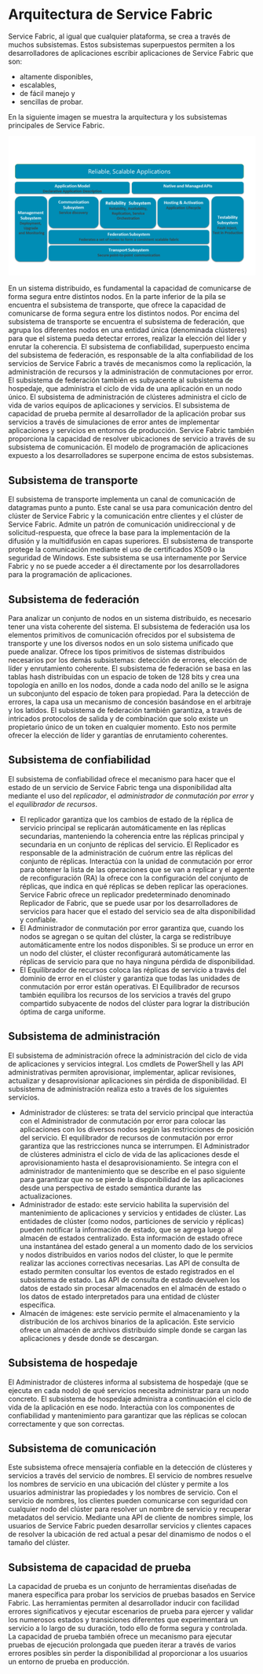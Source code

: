 <properties
   pageTitle="Arquitectura de Service Fabric"
   description="Service Fabric es una plataforma de sistemas distribuidos que se usa para crear aplicaciones escalables, confiables y fáciles de administrar para la nube. En este artículo se muestra la arquitectura de Service Fabric."
   services="service-fabric"
   documentationCenter=".net"
   authors="rishirsinha"
   manager="timlt"
   editor="rishirsinha"/>

<tags
   ms.service="service-fabric"
   ms.devlang="dotnet"
   ms.topic="article"
   ms.tgt_pltfrm="NA"
   ms.workload="NA"
   ms.date="04/27/2015"
   ms.author="rsinha"/>

# Arquitectura de Service Fabric

Service Fabric, al igual que cualquier plataforma, se crea a través de muchos subsistemas. Estos subsistemas superpuestos permiten a los desarrolladores de aplicaciones escribir aplicaciones de Service Fabric que son:

* altamente disponibles, 
* escalables, 
* de fácil manejo y 
* sencillas de probar.

En la siguiente imagen se muestra la arquitectura y los subsistemas principales de Service Fabric.

![](media/service-fabric-architecture/service-fabric-architecture.png)

En un sistema distribuido, es fundamental la capacidad de comunicarse de forma segura entre distintos nodos. En la parte inferior de la pila se encuentra el subsistema de transporte, que ofrece la capacidad de comunicarse de forma segura entre los distintos nodos. Por encima del subsistema de transporte se encuentra el subsistema de federación, que agrupa los diferentes nodos en una entidad única (denominada clústeres) para que el sistema pueda detectar errores, realizar la elección del líder y enrutar la coherencia. El subsistema de confiabilidad, superpuesto encima del subsistema de federación, es responsable de la alta confiabilidad de los servicios de Service Fabric a través de mecanismos como la replicación, la administración de recursos y la administración de conmutaciones por error. El subsistema de federación también es subyacente al subsistema de hospedaje, que administra el ciclo de vida de una aplicación en un nodo único. El subsistema de administración de clústeres administra el ciclo de vida de varios equipos de aplicaciones y servicios. El subsistema de capacidad de prueba permite al desarrollador de la aplicación probar sus servicios a través de simulaciones de error antes de implementar aplicaciones y servicios en entornos de producción. Service Fabric también proporciona la capacidad de resolver ubicaciones de servicio a través de su subsistema de comunicación. El modelo de programación de aplicaciones expuesto a los desarrolladores se superpone encima de estos subsistemas.

## Subsistema de transporte
El subsistema de transporte implementa un canal de comunicación de datagramas punto a punto. Este canal se usa para comunicación dentro del clúster de Service Fabric y la comunicación entre clientes y el clúster de Service Fabric. Admite un patrón de comunicación unidireccional y de solicitud-respuesta, que ofrece la base para la implementación de la difusión y la multidifusión en capas superiores. El subsistema de transporte protege la comunicación mediante el uso de certificados X509 o la seguridad de Windows. Este subsistema se usa internamente por Service Fabric y no se puede acceder a él directamente por los desarrolladores para la programación de aplicaciones.

## Subsistema de federación
Para analizar un conjunto de nodos en un sistema distribuido, es necesario tener una vista coherente del sistema. El subsistema de federación usa los elementos primitivos de comunicación ofrecidos por el subsistema de transporte y une los diversos nodos en un solo sistema unificado que puede analizar. Ofrece los tipos primitivos de sistemas distribuidos necesarios por los demás subsistemas: detección de errores, elección de líder y enrutamiento coherente. El subsistema de federación se basa en las tablas hash distribuidas con un espacio de token de 128 bits y crea una topología en anillo en los nodos, donde a cada nodo del anillo se le asigna un subconjunto del espacio de token para propiedad. Para la detección de errores, la capa usa un mecanismo de concesión basándose en el arbitraje y los latidos. El subsistema de federación también garantiza, a través de intricados protocolos de salida y de combinación que solo existe un propietario único de un token en cualquier momento. Esto nos permite ofrecer la elección de líder y garantías de enrutamiento coherentes.

## Subsistema de confiabilidad
El subsistema de confiabilidad ofrece el mecanismo para hacer que el estado de un servicio de Service Fabric tenga una disponibilidad alta mediante el uso del _replicador_, el _administrador de conmutación por error_ y el _equilibrador de recursos_.

* El replicador garantiza que los cambios de estado de la réplica de servicio principal se replicarán automáticamente en las réplicas secundarias, manteniendo la coherencia entre las réplicas principal y secundaria en un conjunto de réplicas del servicio. El Replicador es responsable de la administración de cuórum entre las réplicas del conjunto de réplicas. Interactúa con la unidad de conmutación por error para obtener la lista de las operaciones que se van a replicar y el agente de reconfiguración (RA) la ofrece con la configuración del conjunto de réplicas, que indica en qué réplicas se deben replicar las operaciones. Service Fabric ofrece un replicador predeterminado denominado Replicador de Fabric, que se puede usar por los desarrolladores de servicios para hacer que el estado del servicio sea de alta disponibilidad y confiable.
* El Administrador de conmutación por error garantiza que, cuando los nodos se agregan o se quitan del clúster, la carga se redistribuye automáticamente entre los nodos disponibles. Si se produce un error en un nodo del clúster, el clúster reconfigurará automáticamente las réplicas de servicio para que no haya ninguna pérdida de disponibilidad.
* El Equilibrador de recursos coloca las réplicas de servicio a través del dominio de error en el clúster y garantiza que todas las unidades de conmutación por error están operativas. El Equilibrador de recursos también equilibra los recursos de los servicios a través del grupo compartido subyacente de nodos del clúster para lograr la distribución óptima de carga uniforme.

## Subsistema de administración
El subsistema de administración ofrece la administración del ciclo de vida de aplicaciones y servicios integral. Los cmdlets de PowerShell y las API administrativas permiten aprovisionar, implementar, aplicar revisiones, actualizar y desaprovisionar aplicaciones sin pérdida de disponibilidad. El subsistema de administración realiza esto a través de los siguientes servicios.

* Administrador de clústeres: se trata del servicio principal que interactúa con el Administrador de conmutación por error para colocar las aplicaciones con los diversos nodos según las restricciones de posición del servicio. El equilibrador de recursos de conmutación por error garantiza que las restricciones nunca se interrumpen. El Administrador de clústeres administra el ciclo de vida de las aplicaciones desde el aprovisionamiento hasta el desaprovisionamiento. Se integra con el administrador de mantenimiento que se describe en el paso siguiente para garantizar que no se pierde la disponibilidad de las aplicaciones desde una perspectiva de estado semántica durante las actualizaciones.
* Administrador de estado: este servicio habilita la supervisión del mantenimiento de aplicaciones y servicios y entidades de clúster. Las entidades de clúster (como nodos, particiones de servicio y réplicas) pueden notificar la información de estado, que se agrega luego al almacén de estados centralizado. Esta información de estado ofrece una instantánea del estado general a un momento dado de los servicios y nodos distribuidos en varios nodos del clúster, lo que le permite realizar las acciones correctivas necesarias. Las API de consulta de estado permiten consultar los eventos de estado registrados en el subsistema de estado. Las API de consulta de estado devuelven los datos de estado sin procesar almacenados en el almacén de estado o los datos de estado interpretados para una entidad de clúster específica.
* Almacén de imágenes: este servicio permite el almacenamiento y la distribución de los archivos binarios de la aplicación. Este servicio ofrece un almacén de archivos distribuido simple donde se cargan las aplicaciones y desde donde se descargan.


## Subsistema de hospedaje
El Administrador de clústeres informa al subsistema de hospedaje (que se ejecuta en cada nodo) de qué servicios necesita administrar para un nodo concreto. El subsistema de hospedaje administra a continuación el ciclo de vida de la aplicación en ese nodo. Interactúa con los componentes de confiabilidad y mantenimiento para garantizar que las réplicas se colocan correctamente y que son correctas.

## Subsistema de comunicación
Este subsistema ofrece mensajería confiable en la detección de clústeres y servicios a través del servicio de nombres. El servicio de nombres resuelve los nombres de servicio en una ubicación del clúster y permite a los usuarios administrar las propiedades y los nombres de servicio. Con el servicio de nombres, los clientes pueden comunicarse con seguridad con cualquier nodo del clúster para resolver un nombre de servicio y recuperar metadatos del servicio. Mediante una API de cliente de nombres simple, los usuarios de Service Fabric pueden desarrollar servicios y clientes capaces de resolver la ubicación de red actual a pesar del dinamismo de nodos o el tamaño del clúster.

## Subsistema de capacidad de prueba
La capacidad de prueba es un conjunto de herramientas diseñadas de manera específica para probar los servicios de pruebas basados en Service Fabric. Las herramientas permiten al desarrollador inducir con facilidad errores significativos y ejecutar escenarios de prueba para ejercer y validar los numerosos estados y transiciones diferentes que experimentará un servicio a lo largo de su duración, todo ello de forma segura y controlada. La capacidad de prueba también ofrece un mecanismo para ejecutar pruebas de ejecución prolongada que pueden iterar a través de varios errores posibles sin perder la disponibilidad al proporcionar a los usuarios un entorno de prueba en producción.
 

<!---HONumber=August15_HO6-->